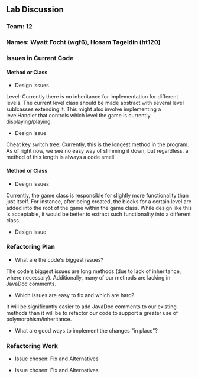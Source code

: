 ## Lab Discussion
### Team: 12
### Names: Wyatt Focht (wgf6), Hosam Tageldin (ht120)


### Issues in Current Code

#### Method or Class
 * Design issues
 
Level: Currently there is no inheritance for implementation for different levels.  The current level class should be made abstract with several level sublcasses extending it.  This might also involve implementing a levelHandler that controls which level the game is currently displaying/playing.
 * Design issue

Cheat key switch tree: Currently, this is the longest method in the program.  As of right now, we see no easy way of slimming it down, but regardless, a method of this length is always a code smell.
#### Method or Class
 * Design issues

Currently, the game class is responsible for slightly more functionality than just itself.  For instance, after being created, the blocks for a certain level are added into the root of the game within the game class.  While design like this is acceptable, it would be better to extract such functionality into a different class.
 * Design issue


### Refactoring Plan

 * What are the code's biggest issues?

The code's biggest issues are long methods (due to lack of inheritance, where necessary).  Additionally, many of our methods are lacking in JavaDoc comments.
 * Which issues are easy to fix and which are hard?

It will be significantly easier to add JavaDoc comments to our existing methods than it will be to refactor our code to support a greater use of polymorphism/inheritance.   
 * What are good ways to implement the changes "in place"?


### Refactoring Work

 * Issue chosen: Fix and Alternatives


 * Issue chosen: Fix and Alternatives